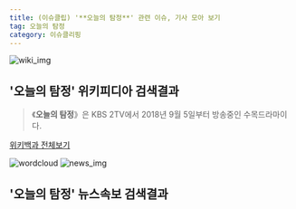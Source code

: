 ```yaml
---
title: (이슈클립) '**오늘의 탐정**' 관련 이슈, 기사 모아 보기
tag: 오늘의 탐정
category: 이슈클리핑
---
```

![wiki_img](https://user-images.githubusercontent.com/42597476/44503234-41136a80-a6d0-11e8-9071-6fc6418eafe4.png)
## **'**오늘의 탐정**'** 위키피디아 검색결과
>《**오늘의 탐정**》은 KBS 2TV에서 2018년 9월 5일부터 방송중인 수목드라마이다.

<a href="https://ko.wikipedia.org/wiki/오늘의 탐정" target="_blank">위키백과 전체보기</a>

![wordcloud](https://s3.ap-northeast-2.amazonaws.com/lyrics101-wordcloud/2018-09-27-1538059494.png)
![news_img](https://user-images.githubusercontent.com/42597476/44507050-1206f400-a6e4-11e8-8d98-7ffbfebb353f.png)
## **'**오늘의 탐정**'** 뉴스속보 검색결과

